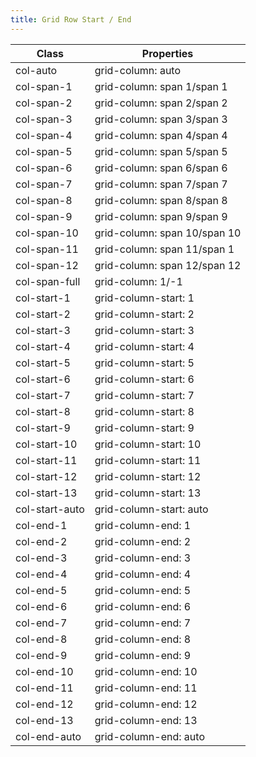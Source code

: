 ```yaml
---
title: Grid Row Start / End
---
```


| Class       | Properties               |
| ----------- | ------------------------ |
| col-auto | grid-column: auto |
| col-span-1 | grid-column: span 1/span 1 |
| col-span-2 | grid-column: span 2/span 2 |
| col-span-3 | grid-column: span 3/span 3 |
| col-span-4 | grid-column: span 4/span 4 |
| col-span-5 | grid-column: span 5/span 5 |
| col-span-6 | grid-column: span 6/span 6 |
| col-span-7 | grid-column: span 7/span 7 |
| col-span-8 | grid-column: span 8/span 8 |
| col-span-9 | grid-column: span 9/span 9 |
| col-span-10 | grid-column: span 10/span 10 |
| col-span-11 | grid-column: span 11/span 1 |
| col-span-12 | grid-column: span 12/span 12 |
| col-span-full | grid-column: 1/-1 |
| col-start-1 | grid-column-start: 1 |
| col-start-2 | grid-column-start: 2 |
| col-start-3 | grid-column-start: 3 |
| col-start-4 | grid-column-start: 4 |
| col-start-5 | grid-column-start: 5 |
| col-start-6 | grid-column-start: 6 |
| col-start-7 | grid-column-start: 7 |
| col-start-8 | grid-column-start: 8 |
| col-start-9 | grid-column-start: 9 |
| col-start-10 | grid-column-start: 10 |
| col-start-11 | grid-column-start: 11 |
| col-start-12 | grid-column-start: 12 |
| col-start-13 | grid-column-start: 13 |
| col-start-auto | grid-column-start: auto |
| col-end-1 | grid-column-end: 1 |
| col-end-2 | grid-column-end: 2 |
| col-end-3 | grid-column-end: 3 |
| col-end-4 | grid-column-end: 4 |
| col-end-5 | grid-column-end: 5 |
| col-end-6 | grid-column-end: 6 |
| col-end-7 | grid-column-end: 7 |
| col-end-8 | grid-column-end: 8 |
| col-end-9 | grid-column-end: 9 |
| col-end-10 | grid-column-end: 10 |
| col-end-11 | grid-column-end: 11 |
| col-end-12 | grid-column-end: 12 |
| col-end-13 | grid-column-end: 13 |
| col-end-auto | grid-column-end: auto |